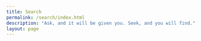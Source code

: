 ```yaml
---
title: Search
permalink: /search/index.html
description: "Ask, and it will be given you. Seek, and you will find."
layout: page
---
```


<link rel="stylesheet" href="https://cdn.jsdelivr.net/npm/@algolia/algoliasearch-netlify-frontend@1/dist/algoliasearchNetlify.css" />
<script type="text/javascript" src="https://cdn.jsdelivr.net/npm/@algolia/algoliasearch-netlify-frontend@1/dist/algoliasearchNetlify.js"></script>
<script type="text/javascript">
	algoliasearchNetlify({
		appId: '1C3WFOU8W0',
		apiKey: '32512f48afa78f08379b398322d5df6f',
		siteId: '004e3c2e-eb8e-439d-b4a4-a27bbe12cfec',
		branch: 'main',
		selector: 'div#search',
	});
</script>
<div id="search"></div>
